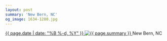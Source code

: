 ```yaml
---
layout: post
summary: 'New Bern, NC'
og_image: 1634-1280.jpg
---
```


<p>
 <time>
  <a href="/1634">
   {{ page.date | date: "%B %-d, %Y" }}
  </a>
 </time>
 <a href="/1634">
  <img alt="{{ page.summary }}" sizes="(min-width: 700px) 50vw, calc(100vw - 2rem)" src="{{ site.assets_url }}/1634-640.jpg" srcset="{{ site.assets_url }}/1634-320.jpg 320w, {{ site.assets_url }}/1634-640.jpg 640w, {{ site.assets_url }}/1634-960.jpg 960w, {{ site.assets_url }}/1634-1280.jpg 1280w"/>
 </a>
 <span>
  New Bern, NC
 </span>
</p>
